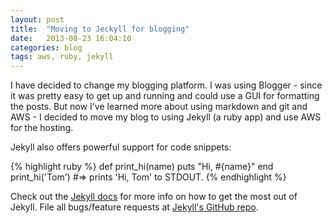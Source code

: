 ```yaml
---
layout: post
title:  "Moving to Jeckyll for blogging"
date:   2013-08-23 16:04:10
categories: blog
tags: aws, ruby, jekyll
---
```


I have decided to change my blogging platform. I was using Blogger - since it was pretty easy to get up and running and could use a GUI for formatting the posts. But now I've learned more about using markdown and git and AWS - I decided to move my blog to using Jekyll (a ruby app) and use AWS for the hosting.

Jekyll also offers powerful support for code snippets:

{% highlight ruby %}
def print_hi(name)
  puts "Hi, #{name}"
end
print_hi('Tom')
#=> prints 'Hi, Tom' to STDOUT.
{% endhighlight %}

Check out the [Jekyll docs][jekyll] for more info on how to get the most out of Jekyll. File all bugs/feature requests at [Jekyll's GitHub repo][jekyll-gh].

[jekyll-gh]: https://github.com/mojombo/jekyll
[jekyll]:    http://jekyllrb.com
